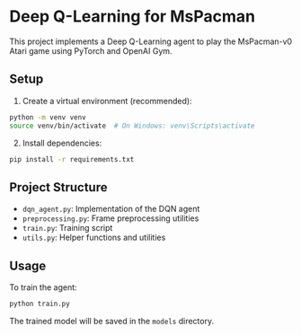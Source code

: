 # Deep Q-Learning for MsPacman

This project implements a Deep Q-Learning agent to play the MsPacman-v0 Atari game using PyTorch and OpenAI Gym.

## Setup

1. Create a virtual environment (recommended):
```bash
python -m venv venv
source venv/bin/activate  # On Windows: venv\Scripts\activate
```

2. Install dependencies:
```bash
pip install -r requirements.txt
```

## Project Structure

- `dqn_agent.py`: Implementation of the DQN agent
- `preprocessing.py`: Frame preprocessing utilities
- `train.py`: Training script
- `utils.py`: Helper functions and utilities

## Usage

To train the agent:
```bash
python train.py
```

The trained model will be saved in the `models` directory. 